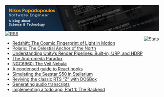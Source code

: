 <img align="center" src="https://raw.githubusercontent.com/4rknova/4rknova/main/banner.png">
<div>
  <a href="https://www.4rknova.com/feed.xml" target="blank">
    <img alt="RSS" src="https://img.shields.io/badge/RSS-0066cc?style=for-the-badge&logo=rss&logoColor=white"
alt="RSS Feed"/>
  </a>
</div>

 <img alt="Stats" align="right" src="https://github-readme-stats.vercel.app/api/top-langs?username=4rknova&show_icons=true&locale=en&layout=compact&theme=dark" alt="4rknova" />

<!-- BLOG-POST-LIST:START -->
- [Redshift: The Cosmic Fingerprint of Light in Motion](https://www.4rknova.com//blog/2025/08/15/red-shift)
- [Polaris: The Celestial Anchor of the North](https://www.4rknova.com//blog/2025/08/11/polaris)
- [Understanding Unity’s Render Pipelines: Built-in, URP, and HDRP](https://www.4rknova.com//blog/2025/08/04/unity-render-pipelines)
- [The Andromeda Paradox](https://www.4rknova.com//blog/2025/08/01/andromeda-paradox)
- [NGC6960: The Veil Nebula](https://www.4rknova.com//blog/2025/07/16/astro-ngc6960)
- [A condensed guide to React hooks](https://www.4rknova.com//blog/2025/06/30/react-hooks)
- [Simulating the Seestar S50 in Stellarium](https://www.4rknova.com//blog/2025/06/29/seestar-s50-stellarium)
- [Reviving the classic RTS “Z” with DOSBox](https://www.4rknova.com//blog/2025/06/15/dos-game-z)
- [Generating audio transcripts](https://www.4rknova.com//blog/2025/04/05/audio-transcripts)
- [Implementing a todo app, Part 1: The Backend](https://www.4rknova.com//blog/2025/01/22/todo-app-backend)
<!-- BLOG-POST-LIST:END -->
